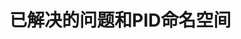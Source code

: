 已解决的问题和PID命名空间
===================================================================================

